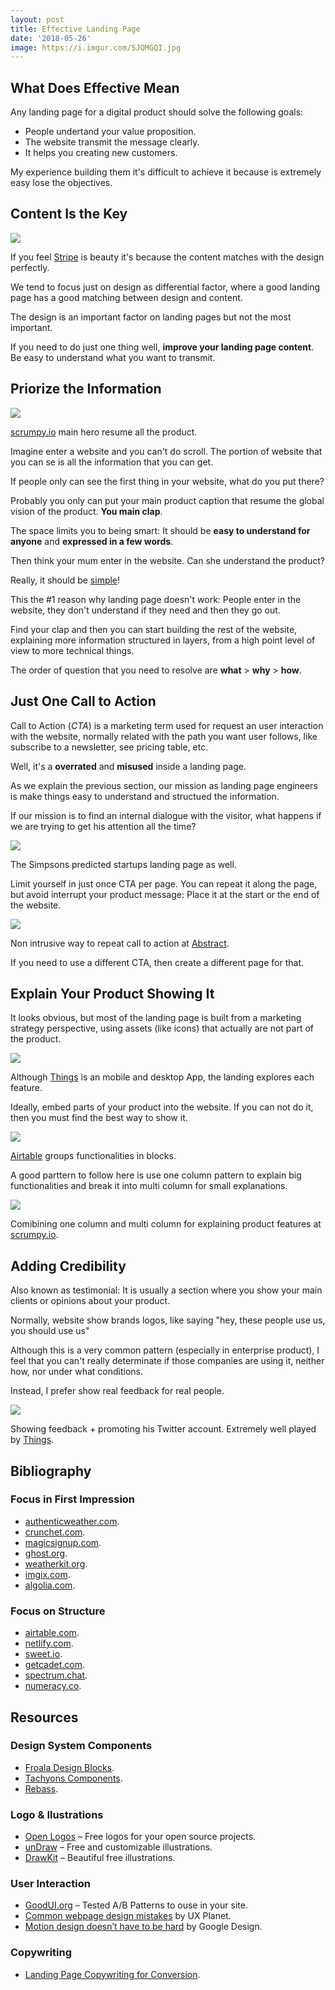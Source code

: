 ```yaml
---
layout: post
title: Effective Landing Page
date: '2018-05-26'
image: https://i.imgur.com/SJQMGQI.jpg
---
```


## What Does Effective Mean

Any landing page for a digital product should solve the following goals:

- People undertand your value proposition.
- The website transmit the message clearly.
- It helps you creating new customers.

My experience building them it's difficult to achieve it because is extremely easy lose the objectives.

## Content Is the Key

![](https://i.imgur.com/qZ8XJUE.png)
<figcaption>If you feel <a href="https://stripe.com/es/billing">Stripe</a> is beauty it's because the content matches with the design perfectly.</figcaption>

We tend to focus just on design as differential factor, where a good landing page has a good matching between design and content.

The design is an important factor on landing pages but not the most important.

If you need to do just one thing well, **improve your landing page content**. Be easy to understand what you want to transmit.

## Priorize the Information

![](https://i.imgur.com/5knUUbb.png)
<figcaption><a href="https://scrumpy.io/">scrumpy.io</a> main hero resume all the product.</figcaption>

Imagine enter a website and you can't do scroll. The portion of website that you can se is all the information that you can get.

If people only can see the first thing in your website, what do you put there?

Probably you only can put your main product caption that resume the global vision of the product. **You main clap**.

The space limits you to being smart: It should be **easy to understand for anyone** and **expressed in a few words**.

Then think your mum enter in the website. Can she understand the product?

Really, it should be <u>simple</u>!

This the #1 reason why landing page doesn't work: People enter in the website, they don't understand if they need and then they go out.

Find your clap and then you can start building the rest of the website, explaining more information structured in layers, from a high point level of view to more technical things.

The order of question that you need to resolve are **what** > **why** > **how**.

## Just One Call to Action

Call to Action (*CTA*) is a marketing term used for request an user interaction with the website, normally related with the path you want user follows, like subscribe to a newsletter, see pricing table, etc.

Well, it's a **overrated** and **misused** inside a landing page.

As we explain the previous section, our mission as landing page  engineers is make things easy to understand and structued the information.

If our mission is to find an internal dialogue with the visitor, what happens if we are trying to get his attention all the time?

![](https://i.imgur.com/NX3BQ3a.gif)
<figcaption>The Simpsons predicted startups landing page as well.</figcaption>

Limit yourself in just once CTA per page. You can repeat it along the page, but avoid interrupt your product message: Place it at the start or the end of the website.

![](https://i.imgur.com/dHqqwBH.png)
<figcaption>Non intrusive way to repeat call to action at <a href="https://www.goabstract.com/">Abstract</a>.</figcaption>

If you need to use a different CTA, then create a different page for that.

## Explain Your Product Showing It

It looks obvious, but most of the landing page is built from a marketing strategy perspective, using assets (like icons) that actually are not part of the product.

![](https://i.imgur.com/ZyEpvDH.png)
<figcaption>Although <a href="https://culturedcode.com/things/whats-new/">Things</a> is an mobile and desktop App, the landing explores each feature.</figcaption>

Ideally, embed parts of your product into the website. If you can not do it, then you must find the best way to show it.

![](https://i.imgur.com/xSoZni5.gif)
<figcaption><a href="https://airtable.com/blocks">Airtable</a> groups functionalities in blocks.</figcaption>

A good parttern to follow here is use one column pattern to explain big functionalities and break it into multi column for small explanations.

![](https://i.imgur.com/i6OawSv.png)
<figcaption>Comibining one column and multi column for explaining product features at <a href="https://scrumpy.io/">scrumpy.io</a>.</figcaption>

## Adding Credibility

Also known as testimonial: It is usually a section where you show your main clients or opinions about your product.

Normally, website show brands logos, like saying "hey, these people use us, you should use us"

Although this is a very common pattern (especially in enterprise product), I feel that you can't really determinate if those companies are using it, neither how, nor under what conditions.

Instead, I prefer show real feedback for real people.

![](https://i.imgur.com/98QkIS0.png)
<figcaption>Showing feedback + promoting his Twitter account. Extremely well played by <a href="https://culturedcode.com/things/whats-new/">Things</a>.</figcaption>

## Bibliography

### Focus in First Impression

- [authenticweather.com](http://authenticweather.com).
- [crunchet.com](https://www.crunchet.com).
- [magicsignup.com](https://magicsignup.com).
- [ghost.org](https://ghost.org).
- [weatherkit.org](https://weatherkit.org).
- [imgix.com](https://www.imgix.com).
- [algolia.com](https://www.algolia.com/).

### Focus on Structure

- [airtable.com](https://airtable.com).
- [netlify.com](https://www.netlify.com/features).
- [sweet.io](https://sweet.io).
- [getcadet.com](https://getcadet.com).
- [spectrum.chat](https://spectrum.chat/features).
- [numeracy.co](https://numeracy.co/features).

## Resources

### Design System Components

- [Froala Design Blocks](https://www.froala.com/design-blocks#playground).
- [Tachyons Components](http://tachyons.io/components/).
- [Rebass](https://rebassjs.org/).

### Logo & Ilustrations

- [Open Logos](http://openlogos.org/) – Free logos for your open source projects.
- [unDraw](https://undraw.co/illustrations) – Free and customizable illustrations.
- [DrawKit](https://www.drawkit.io) – Beautiful free illustrations.

### User Interaction

- [GoodUI.org](https://goodui.org/) – Tested A/B Patterns to ouse in your site.
- [Common webpage design mistakes](https://uxplanet.org/common-webpage-design-mistakes-59eed9831bd7) by UX Planet.
- [Motion design doesn’t have to be hard](https://medium.com/google-design/motion-design-doesnt-have-to-be-hard-33089196e6c2) by Google Design.

### Copywriting

- [Landing Page Copywriting for Conversion](http://thelandingpagecourse.com/landing-page-copywriting-for-conversion).
